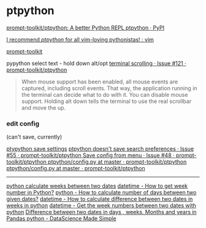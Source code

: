 
# ptpython

[prompt-toolkit/ptpython: A better Python REPL ](https://github.com/prompt-toolkit/ptpython)
[ptpython · PyPI ](https://pypi.org/project/ptpython/)

[I recommend *ptpython* for all vim-loving pythonistas! : vim ](https://www.reddit.com/r/vim/comments/6496db/i_recommend_ptpython_for_all_vimloving_pythonistas/)

[prompt-toolkit ](https://github.com/prompt-toolkit)

pypython select text - hold down alt/opt
[terminal scrolling · Issue #121 · prompt-toolkit/ptpython ](https://github.com/prompt-toolkit/ptpython/issues/121)
>When mouse support has been enabled, all mouse events are captured, including scroll events. That way, the application running in the terminal can decide what to do with it. You can disable mouse support. Holding alt down tells the terminal to use the real scrollbar and move the up.


### edit config

(can't save, currently)

[ptypython save settings](https://www.google.com/search?q=ptypython+save+settings&ie=UTF-8)
[ptpython doesn't save search preferences · Issue #55 · prompt-toolkit/ptpython ](https://github.com/prompt-toolkit/ptpython/issues/55)
[Save config from menu · Issue #48 · prompt-toolkit/ptpython ](https://github.com/prompt-toolkit/ptpython/issues/48)
[ptpython/config.py at master · prompt-toolkit/ptpython ](https://github.com/prompt-toolkit/ptpython/blob/master/examples/ptpython_config/config.py#L71)
[ptpython/config.py at master · prompt-toolkit/ptpython ](https://github.com/prompt-toolkit/ptpython/blob/master/examples/ptpython_config/config.py)


---

[python calculate weeks between two dates](https://www.google.com/search?q=python+calculate+weeks+between+two+dates&gs_l=psy-ab.1.0.0j0i30j0i8i30l3.803700.805932..809611...0.3..0.172.285.0j2......0....1..gws-wiz.......0i71.imTfYAuTUOM)
[datetime - How to get week number in Python?](https://stackoverflow.com/questions/2600775/how-to-get-week-number-in-python)
[python - How to calculate number of days between two given dates?](https://stackoverflow.com/questions/151199/how-to-calculate-number-of-days-between-two-given-dates)
[datetime - How to calculate difference between two dates in weeks in python](https://stackoverflow.com/questions/14191832/how-to-calculate-difference-between-two-dates-in-weeks-in-python)
[datetime - Get the week numbers between two dates with python](https://stackoverflow.com/questions/48927466/get-the-week-numbers-between-two-dates-with-python)
[Difference between two dates in days , weeks, Months and years in Pandas python - DataScience Made Simple ](http://www.datasciencemadesimple.com/difference-two-dates-days-weeks-months-years-pandas-python-2/)

